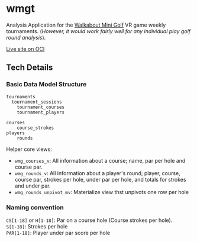 # wmgt

Analysis Application for the [Walkabout Mini Golf](https://www.mightycoconut.com/minigolf) VR game weekly tournaments. 
(_However, it would work fairly well for any individual play golf round analysis_).

[Live site on OCI](https://rimblas.com/wmgt)

## Tech Details

### Basic Data Model Structure

```
tournaments
  tournament_sessions
    tournament_courses
    tournament_players

courses
    course_strokes
players
    rounds
```

Helper core views:

  * `wmg_courses_v`: All information about a course; name, par per hole and course par.
  * `wmg_rounds_v`: All information about a player's round; player, course, course par, strokes per hole, under par per hole, and totals for strokes and under par.
  * `wmg_rounds_unpivot_mv`: Materialize view thst unpivots one row per hole
  
### Naming convention

`CS[1-18]` or `H[1-18]`: Par on a course hole (Course strokes per hole).<br>
`S[1-18]`: Strokes per hole<br>
`PAR[1-18]`: Player under par score per hole<br>



